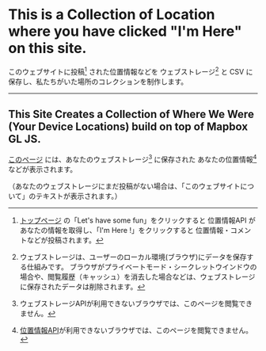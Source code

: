 # This is a Collection of Location where you have clicked "I'm Here" on this site.

このウェブサイトに投稿[^1] された位置情報などを ウェブストレージ[^2] と CSV に保存し、私たちがいた場所のコレクションを制作します。

[^1]:[トップページ](index.php) の「Let's have some fun」をクリックすると 位置情報API があなたの情報を取得し、「I'm Here !」をクリックすると 位置情報・コメントなどが投稿されます。

[^2]:ウェブストレージは、ユーザーのローカル環境(ブラウザ)にデータを保存する仕組みです。
ブラウザがプライベートモード・シークレットウインドウの場合や、閲覧履歴（キャッシュ）を消去した場合などは、ウェブストレージに保存されたデータは削除されます。

---

## This Site Creates a Collection of Where We Were (Your Device Locations) build on top of Mapbox GL JS.

[このページ](profile/) には、あなたのウェブストレージ[^3] に保存された あなたの位置情報[^4] などが表示されます。

（あなたのウェブストレージにまだ投稿がない場合は、「このウェブサイトについて」のテキストが表示されます。）

[^3]:ウェブストレージAPIが利用できないブラウザでは、このページを閲覧できません。
[^4]:[位置情報API](geolocation/)が利用できないブラウザでは、このページを閲覧できません。
